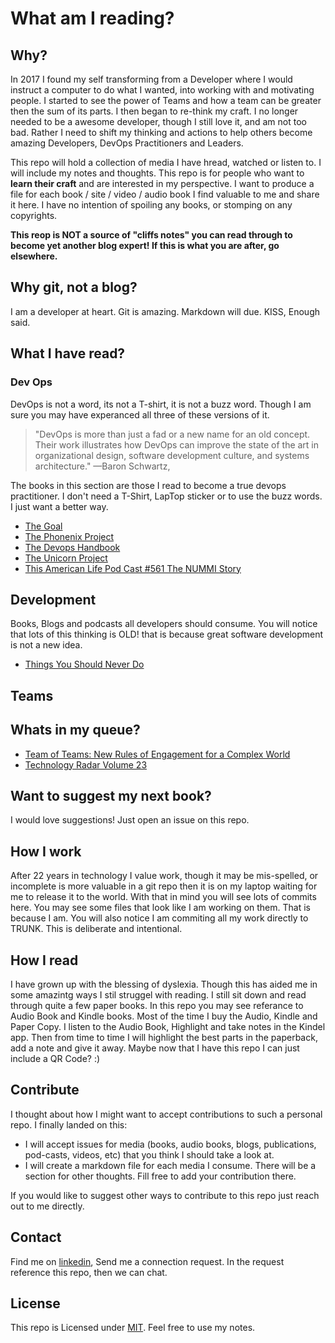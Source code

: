 # What am I reading?

## Why?

In 2017 I found my self transforming from a Developer where I would instruct a computer to do what 
I wanted, into working with and motivating people. I started to see the power of Teams and how a team
can be greater then the sum of its parts. I then began to re-think my craft.  I no longer needed to
be a awesome developer, though I still love it, and am not too bad. Rather I need to shift my thinking
and actions to help others become amazing Developers, DevOps Practitioners and Leaders.

This repo will hold a collection of media I have hread, watched or listen to. 
I will include my notes and thoughts.  This repo is for people who want to **learn their craft** and 
are interested in my perspective. I want to produce a file for each book / site / video / audio book
I find valuable to me and share it here. I have no intention of spoiling any books, or stomping on any copyrights.

**This reop is **NOT** a source of "cliffs notes" you can read through to become yet 
another __blog expert!__  If this is what you are after, go elsewhere.**


## Why git, not a blog?

I am a developer at heart.  Git is amazing.  Markdown will due.  KISS,  Enough said.

## What I have read?

### Dev Ops

DevOps is not a word, its not a T-shirt, it is not a buzz word. Though I am sure you may have
experanced all three of these versions of it.  

>"DevOps is more than just a fad or a new name for an old concept. Their work illustrates how DevOps
>can improve the state of the art in organizational design, software development culture, and systems architecture."
>—Baron Schwartz,

The books in this section are those I read to become a true devops practitioner.  I don't need a T-Shirt, LapTop sticker
or to use the buzz words. I just want a better way.

- [The Goal](books/the_goal.md)
- [The Phonenix Project](books/the_phonenix_project.md)
- [The Devops Handbook](books/the_devops_handbook.md)
- [The Unicorn Project](books/the_unicorn_project.md)
- [This American Life Pod Cast #561 The NUMMI Story](listen/nummi.md)


## Development

Books, Blogs and podcasts all developers should consume.  You will notice that lots of this thinking is OLD!
that is because great software development is not a new idea.

- [Things You Should Never Do](blogs/things_you_should_never_do.md)


## Teams




## Whats in my queue?


- [Team of Teams: New Rules of Engagement for a Complex World](https://www.amazon.com/Team-Teams-Rules-Engagement-Complex-ebook/dp/B00KWG9OF4/ref=tmm_kin_swatch_0?_encoding=UTF8&qid=1613863743&sr=1-1)
- [Technology Radar Volume 23](https://www.thoughtworks.com/radar)

## Want to suggest my next book?

I would love suggestions!  Just open an issue on this repo.

## How I work

After 22 years in technology I value work, though it may be mis-spelled,
or incomplete is more valuable in a git repo then it is on my laptop waiting for me
to release it to the world.  With that in mind you will see lots of commits here.
You may see some files that look like I am working on them.  That is because I am.
You will also notice I am commiting all my work directly to TRUNK.
This is deliberate and intentional. 

## How I read

I have grown up with the blessing of dyslexia.  Though this has aided me in some amazintg ways I stil struggel with reading.
I still sit down and read through quite a few paper books.  In this repo you may see referance to Audio Book and Kindle books.
Most of the time I buy the Audio, Kindle and Paper Copy.  I listen to the Audio Book, Highlight and take notes in the Kindel app.
Then from time to time I will highlight the best parts in the paperback, add a note and give it away.
Maybe now that I have this repo I can just include a QR Code?  :) 

## Contribute

I thought about how I might want to accept contributions to such a personal repo.  I finally landed on this:

- I will accept issues for media (books, audio books, blogs, publications, pod-casts, videos, etc) that you think I should take a look at. 
- I will create a markdown file for each media I consume.  There will be a section for other thoughts.  Fill free to add your contribution there.

If you would like to suggest other ways to contribute to this repo just reach out to me directly.
 
## Contact

Find me on [linkedin](https://www.linkedin.com/in/charles-bitter/), Send me a connection request.  In the request reference this repo, then we can chat.

## License

This repo is Licensed under [MIT](LICENSE).  Feel free to use my notes.
